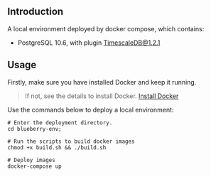 ## Introduction

A local environment deployed by docker compose, which contains:
- PostgreSQL 10.6, with plugin TimescaleDB@1.2.1

## Usage
Firstly, make sure you have installed Docker and keep it running.

> If not, see the details to install Docker. [Install Docker](https://docs.docker.com/install/)

Use the commands below to deploy a local environment:

```shell
# Enter the deployment directory.
cd blueberry-env;

# Run the scripts to build docker images
chmod +x build.sh && ./build.sh

# Deploy images
docker-compose up
```
